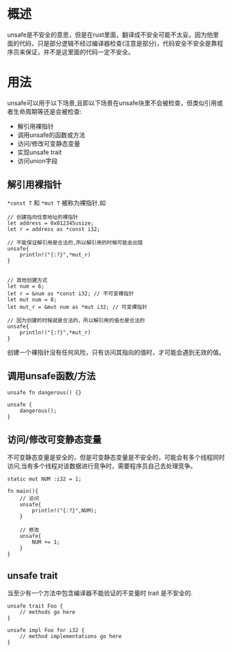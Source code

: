 概述
====

unsafe是不安全的意思，但是在rust里面，翻译成不安全可能不太妥。因为他里面的代码，只是部分逻辑不经过编译器检查(注意是部分)，代码安全不安全是靠程序员来保证，并不是这里面的代码一定不安全。

用法
====

unsafe可以用于以下场景,且即以下场景在unsafe块里不会被检查，但类似引用或者生命周期等还是会被检查:

-   解引用裸指针
-   调用unsafe的函数或方法
-   访问/修改可变静态变量
-   实现unsafe trait
-   访问union字段

解引用裸指针
------------

`*const T` 和 `*mut T` 被称为裸指针.如

``` {.rust}
// 创建指向任意地址的裸指针
let address = 0x012345usize;
let r = address as *const i32; 

// 不能保证解引用是合法的,所以解引用的时候可能会出错
unsafe{
    println!("{:?}",*mut_r)
}


// 其他创建方式
let num = 6;
let r = &num as *const i32; // 不可变裸指针
let mut num = 8;
let mut_r = &mut num as *mut i32; // 可变裸指针

// 因为创建的时候就是合法的，所以解引用的值也是合法的
unsafe{
    println!("{:?}",*mut_r)
}
```

创建一个裸指针没有任何风险，只有访问其指向的值时，才可能会遇到无效的值。

调用unsafe函数/方法
-------------------

``` {.rust}
unsafe fn dangerous() {}

unsafe {
    dangerous();
}
```

访问/修改可变静态变量
---------------------

不可变静态变量是安全的，但是可变静态变量是不安全的，可能会有多个线程同时访问,当有多个线程对该数据进行竞争时，需要程序员自己去处理竞争。

``` {.rust}
static mut NUM :i32 = 1;

fn main(){
    // 访问
    unsafe{
        println!("{:?}",NUM);
    }

    // 修改
    unsafe{
        NUM += 1;
    }
}
```

unsafe trait
------------

当至少有一个方法中包含编译器不能验证的不变量时 trait 是不安全的.

``` {.rust}
unsafe trait Foo {
    // methods go here
}

unsafe impl Foo for i32 {
    // method implementations go here
}
```
